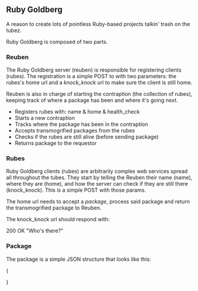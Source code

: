 ## Ruby Goldberg

A reason to create lots of pointless Ruby-based projects talkin' trash on 
the tubez.


Ruby Goldberg is composed of two parts.

### Reuben

The Ruby Goldberg server (reuben) is responsible for registering clients (rubes). The 
registration is a simple POST to with two parameters: the rubes's home
url and a _knock_knock_ url to make sure the client is still home.

Reuben is also in charge of starting the contraption (the collection of rubes),
keeping track of where a package has been and where it's going next.

  - Registers rubes with: name & home & health_check
  - Starts a new contraption
  - Tracks where the package has been in the contraption
  - Accepts transmogrified packages from the rubes
  - Checks if the rubes are still alive (before sending package)
  - Returns package to the requestor

### Rubes

Ruby Goldberg clients (rubes) are arbitrarily complex web services spread all 
throughout the tubes. They start by telling the Reuben their name (name), where 
they are (home), and how the server can check if they are still there (knock_knock). 
This is a simple POST with those params.

The home url needs to accept a _package_, process said package and return 
the transmogrified package to Reuben.
  
The knock_knock url should respond with:

  200 OK "Who's there?"

### Package

The package is a simple JSON structure that looks like this:

{


}